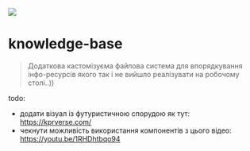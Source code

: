 <a href="https://pin.it/4f4LTU1"><img src="https://i.pinimg.com/564x/cd/8f/e5/cd8fe5601f1ca5be8d3344d97acceffb.jpg"></a>

# knowledge-base

> Додаткова кастомізуєма файлова система для впорядкування інфо-ресурсів якого так і не вийшло реалізувати на робочому столі..))

todo:
+ додати візуал із футуристичною спорудою як тут: https://kprverse.com/
+ чекнути можливість використання компонентів з цього відео: https://youtu.be/1RHDhtbqo94
